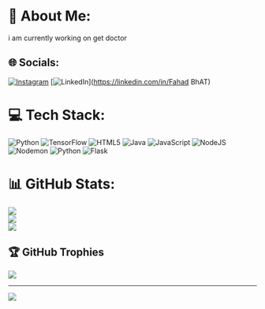 # 💫 About Me:
i am currently working on get doctor


## 🌐 Socials:
[![Instagram](https://img.shields.io/badge/Instagram-%23E4405F.svg?logo=Instagram&logoColor=white)](https://instagram.com/f0f54373) [![LinkedIn](https://img.shields.io/badge/LinkedIn-%230077B5.svg?logo=linkedin&logoColor=white)](https://linkedin.com/in/Fahad BhAT) 

# 💻 Tech Stack:
![Python](https://img.shields.io/badge/python-3670A0?style=for-the-badge&logo=python&logoColor=ffdd54) ![TensorFlow](https://img.shields.io/badge/TensorFlow-%23FF6F00.svg?style=for-the-badge&logo=TensorFlow&logoColor=white) ![HTML5](https://img.shields.io/badge/html5-%23E34F26.svg?style=for-the-badge&logo=html5&logoColor=white) ![Java](https://img.shields.io/badge/java-%23ED8B00.svg?style=for-the-badge&logo=openjdk&logoColor=white) ![JavaScript](https://img.shields.io/badge/javascript-%23323330.svg?style=for-the-badge&logo=javascript&logoColor=%23F7DF1E) ![NodeJS](https://img.shields.io/badge/node.js-6DA55F?style=for-the-badge&logo=node.js&logoColor=white) ![Nodemon](https://img.shields.io/badge/NODEMON-%23323330.svg?style=for-the-badge&logo=nodemon&logoColor=%BBDEAD) ![Python](https://img.shields.io/badge/python-3670A0?style=for-the-badge&logo=python&logoColor=ffdd54) ![Flask](https://img.shields.io/badge/flask-%23000.svg?style=for-the-badge&logo=flask&logoColor=white)
# 📊 GitHub Stats:
![](https://github-readme-stats.vercel.app/api?username=ikarlos&theme=dark&hide_border=false&include_all_commits=false&count_private=false)<br/>
![](https://github-readme-streak-stats.herokuapp.com/?user=ikarlos&theme=dark&hide_border=false)<br/>
![](https://github-readme-stats.vercel.app/api/top-langs/?username=ikarlos&theme=dark&hide_border=false&include_all_commits=false&count_private=false&layout=compact)

## 🏆 GitHub Trophies
![](https://github-profile-trophy.vercel.app/?username=ikarlos&theme=radical&no-frame=false&no-bg=true&margin-w=4)

---
[![](https://visitcount.itsvg.in/api?id=ikarlos&icon=0&color=0)](https://visitcount.itsvg.in)

<!-- Proudly created with GPRM ( https://gprm.itsvg.in ) -->
